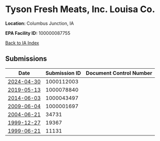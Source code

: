 # Tyson Fresh Meats, Inc. Louisa Co.

**Location:** Columbus Junction, IA

**EPA Facility ID:** 100000087755

[Back to IA Index](../../index.md)

## Submissions

| Date | Submission ID | Document Control Number |
|------|--------------|-------------------------|
| [2024-04-30](submissions/1000112003.md) | 1000112003 |  |
| [2019-05-13](submissions/1000078840.md) | 1000078840 |  |
| [2014-06-03](submissions/1000043497.md) | 1000043497 |  |
| [2009-06-04](submissions/1000001697.md) | 1000001697 |  |
| [2004-06-21](submissions/34731.md) | 34731 |  |
| [1999-12-27](submissions/19367.md) | 19367 |  |
| [1999-06-21](submissions/11131.md) | 11131 |  |
